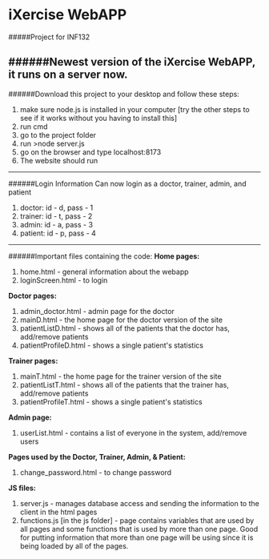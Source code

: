 # iXercise WebAPP
#####Project for INF132

######Newest version of the iXercise WebAPP, it runs on a server now.
---
######Download this project to your desktop and follow these steps:

1. make sure node.js is installed in your computer [try the other steps to see if it works without you having to install this]
2. run cmd
3. go to the project folder
4. run >node server.js
5. go on the browser and type localhost:8173
6. The website should run

---
######Login Information
Can now login as a doctor, trainer, admin, and patient

1. doctor: id - d, pass - 1
2. trainer: id - t, pass - 2
3. admin: id - a, pass - 3
4. patient: id - p, pass - 4

---
######Important files containing the code: 
**Home pages:**

1. home.html - general information about the webapp
2. loginScreen.html - to login

**Doctor pages:**

1. admin_doctor.html - admin page for the doctor
2. mainD.html - the home page for the doctor version of the site
3. patientListD.html - shows all of the patients that the doctor has, add/remove patients
4. patientProfileD.html - shows a single patient's statistics 

**Trainer pages:**

1. mainT.html - the home page for the trainer version of the site 
2. patientListT.html - shows all of the patients that the trainer has, add/remove patients
3. patientProfileT.html - shows a single patient's statistics 

**Admin page:**

1. userList.html - contains a list of everyone in the system, add/remove users

**Pages used by the Doctor, Trainer, Admin, & Patient:**

1. change_password.html - to change password

**JS files:**

1. server.js - manages database access and sending the information to the client in the html pages
2. functions.js [in the js folder] - page contains variables that are used by all pages and some functions that is used by more than one page. Good for putting information that more than one page will be using since it is being loaded by all of the pages.

